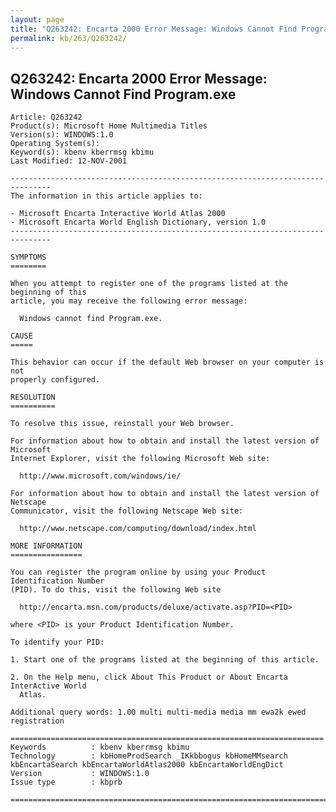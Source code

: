 ```yaml
---
layout: page
title: "Q263242: Encarta 2000 Error Message: Windows Cannot Find Program.exe"
permalink: kb/263/Q263242/
---
```


## Q263242: Encarta 2000 Error Message: Windows Cannot Find Program.exe

	Article: Q263242
	Product(s): Microsoft Home Multimedia Titles
	Version(s): WINDOWS:1.0
	Operating System(s): 
	Keyword(s): kbenv kberrmsg kbimu
	Last Modified: 12-NOV-2001
	
	-------------------------------------------------------------------------------
	The information in this article applies to:
	
	- Microsoft Encarta Interactive World Atlas 2000 
	- Microsoft Encarta World English Dictionary, version 1.0 
	-------------------------------------------------------------------------------
	
	SYMPTOMS
	========
	
	When you attempt to register one of the programs listed at the beginning of this
	article, you may receive the following error message:
	
	  Windows cannot find Program.exe.
	
	CAUSE
	=====
	
	This behavior can occur if the default Web browser on your computer is not
	properly configured.
	
	RESOLUTION
	==========
	
	To resolve this issue, reinstall your Web browser.
	
	For information about how to obtain and install the latest version of Microsoft
	Internet Explorer, visit the following Microsoft Web site:
	
	  http://www.microsoft.com/windows/ie/
	
	For information about how to obtain and install the latest version of Netscape
	Communicator, visit the following Netscape Web site:
	
	  http://www.netscape.com/computing/download/index.html
	
	MORE INFORMATION
	================
	
	You can register the program online by using your Product Identification Number
	(PID). To do this, visit the following Web site
	
	  http://encarta.msn.com/products/deluxe/activate.asp?PID=<PID>
	
	where <PID> is your Product Identification Number.
	
	To identify your PID:
	
	1. Start one of the programs listed at the beginning of this article.
	
	2. On the Help menu, click About This Product or About Encarta InterActive World
	  Atlas.
	
	Additional query words: 1.00 multi multi-media media mm ewa2k ewed registration
	
	======================================================================
	Keywords          : kbenv kberrmsg kbimu 
	Technology        : kbHomeProdSearch _IKkbbogus kbHomeMMsearch kbEncartaSearch kbEncartaWorldAtlas2000 kbEncartaWorldEngDict
	Version           : WINDOWS:1.0
	Issue type        : kbprb
	
	=============================================================================
	
